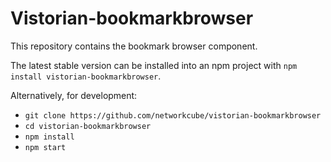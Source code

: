 # Vistorian-bookmarkbrowser

This repository contains the bookmark browser component. 

The latest stable version can be installed into an npm project with `npm install vistorian-bookmarkbrowser`.

Alternatively, for development:
* `git clone https://github.com/networkcube/vistorian-bookmarkbrowser`
* `cd vistorian-bookmarkbrowser`
* `npm install`
* `npm start`
